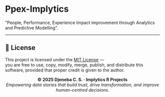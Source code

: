 # Ppex-Implytics
"People, Performance, Experience Impact improvement through Analytics and Predictive Modelling".












---

## 📜 License

This project is licensed under the [MIT License](LICENSE) —  
you are free to use, copy, modify, merge, publish, and distribute this software,
provided that proper credit is given to the author.

<p align="center">
  <strong>© 2025 Djeneba C. S. · Implytics R Projects</strong><br>
  <em>Empowering data stories that build trust, drive transformation, and improve human-centred decisions.</em>
</p>
